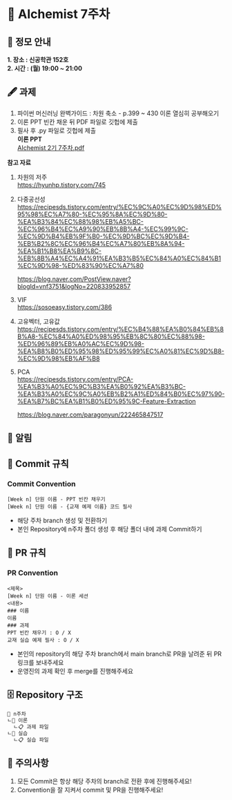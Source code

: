 # 💠 AIchemist 7주차 

## 🌻 정모 안내
**1. 장소 : 신공학관 152호**   
**2. 시간 : (월) 19:00 ~ 21:00**

## 🖋 과제
1. 파이썬 머신러닝 완벽가이드 : 차원 축소 - p.399 ~ 430 이론 열심히 공부해오기
2. 이론 PPT 빈칸 채운 뒤 PDF 파일로 깃헙에 제출
3. 필사 후 .py  파일로 깃헙에 제출   
**이론 PPT**     
[AIchemist 2기 7주차.pdf](https://github.com/Ewha-AIchemist-2/Session/files/14847021/AIchemist.2.7.pdf)


**참고 자료**
1. 차원의 저주   
https://hyunhp.tistory.com/745

2. 다중공선성   
https://recipesds.tistory.com/entry/%EC%9C%A0%EC%9D%98%ED%95%98%EC%A7%80-%EC%95%8A%EC%9D%80-%EA%B3%84%EC%88%98%EB%A5%BC-%EC%96%B4%EC%A9%90%EB%8B%A4-%EC%99%9C-%EC%9D%B4%EB%9F%B0-%EC%9D%BC%EC%9D%B4-%EB%B2%8C%EC%96%B4%EC%A7%80%EB%8A%94-%EA%B1%B8%EA%B9%8C-%EB%8B%A4%EC%A4%91%EA%B3%B5%EC%84%A0%EC%84%B1%EC%9D%98-%ED%83%90%EC%A7%80   

   https://blog.naver.com/PostView.naver?blogId=vnf3751&logNo=220833952857

3. VIF   
https://sosoeasy.tistory.com/386

4. 고유벡터, 고유값   
https://recipesds.tistory.com/entry/%EC%B4%88%EA%B0%84%EB%8B%A8-%EC%84%A0%ED%98%95%EB%8C%80%EC%88%98-%ED%96%89%EB%A0%AC%EC%9D%98-%EA%B8%B0%ED%95%98%ED%95%99%EC%A0%81%EC%9D%B8-%EC%9D%98%EB%AF%B8

5. PCA   
https://recipesds.tistory.com/entry/PCA-%EA%B3%A0%EC%9C%B3%EA%B0%92%EA%B3%BC-%EA%B3%A0%EC%9C%A0%EB%B2%A1%ED%84%B0%EC%97%90-%EA%B7%BC%EA%B1%B0%ED%95%9C-Feature-Extraction   

   https://blog.naver.com/paragonyun/222465847517


## 🚨 알림

## 🌱 Commit 규칙   
### Commit Convention      
    [Week n] 단원 이름 - PPT 빈칸 채우기   
    [Week n] 단원 이름 - {교재 예제 이름} 코드 필사      
+ 해당 주차 branch 생성 및 전환하기 
+ 본인 Repository에 n주차 폴더 생성 후 해당 폴더 내에 과제 Commit하기   
## 🌱 PR 규칙          
### PR Convention
    <제목>
    [Week n] 단원 이름 - 이론 세션
    <내용>
    ### 이름   
    이름   
    ### 과제   
    PPT 빈칸 채우기 : O / X
    교재 실습 예제 필사 : O / X
+ 본인의 repository의 해당 주차 branch에서 main branch로 PR을 날려준 뒤 PR 링크를 보내주세요
+ 운영진의 과제 확인 후 merge를 진행해주세요 

## 🗄 Repository 구조
```bash
📁 n주차
ㄴ📁 이론
  ㄴ📋 과제 파일
ㄴ📁 실습
  ㄴ📋 실습 파일
```

## 🚨 주의사항   
1. 모든 Commit은 항상 해당 주차의 branch로 전환 후에 진행해주세요!
2. Convention을 잘 지켜서 commit 및 PR을 진행해주세요!


